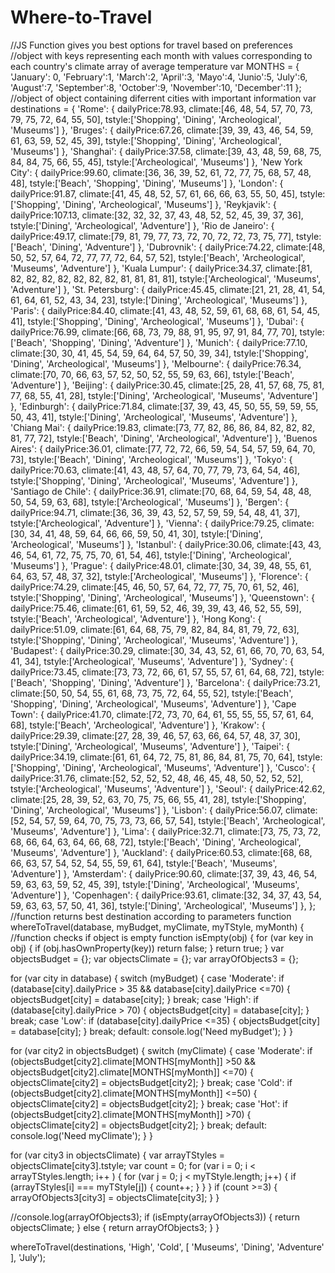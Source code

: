 # Where-to-Travel
//JS Function gives you best options for travel based on preferences
//object with keys representing each month with values corresponding to each country's climate array of average temperature
var MONTHS = {
  'January': 0,
  'February':1,
  'March':2,
  'April':3,
  'Mayo':4,
  'Junio':5,
  'July':6,
  'August':7,
  'September':8,
  'October':9,
  'November':10,
  'December':11
};
//object of object containing diferrent cities with important information
var destinations =   {
  'Rome': {
    dailyPrice:78.93,
    climate:[46,	48,	54,	57,	70,	73,	79,	75,	72,	64,	55,	50],
    tstyle:['Shopping', 'Dining', 'Archeological', 'Museums']
  },
  'Bruges': {
    dailyPrice:67.26,
    climate:[39,	39,	43,	46,	54,	59,	61,	63,	59,	52,	45,	39],
    tstyle:['Shopping', 'Dining', 'Archeological', 'Museums']
  },
  'Shanghai': {
    dailyPrice:37.58,
    climate:[39,	43,	48,	59,	68,	75,	84,	84,	75,	66,	55,	45],
    tstyle:['Archeological', 'Museums']
  },
  'New York City': {
    dailyPrice:99.60,
    climate:[36,	36,	39,	52,	61,	72,	77,	75,	68,	57,	48,	48],
    tstyle:['Beach', 'Shopping', 'Dining', 'Museums']
  },
  'London': {
    dailyPrice:91.87,
    climate:[41,	45,	48,	52,	57,	61,	66,	66,	63,	55,	50,	45],
    tstyle:['Shopping', 'Dining', 'Archeological', 'Museums']
  },
  'Reykjavik': {
    dailyPrice:107.13,
    climate:[32,	32,	32,	37,	43,	48,	52,	52,	45,	39,	37,	36],
    tstyle:['Dining', 'Archeological', 'Adventure']
  },
  'Rio de Janeiro': {
    dailyPrice:49.17,
    climate:[79,	81,	79,	77,	73,	72,	70,	72,	72,	73,	75,	77],
    tstyle:['Beach', 'Dining', 'Adventure']
  },
  'Dubrovnik': {
    dailyPrice:74.22,
    climate:[48,	50,	52,	57,	64,	72,	77,	77,	72,	64,	57,	52],
    tstyle:['Beach', 'Archeological', 'Museums', 'Adventure']
  },
  'Kuala Lumpur': {
    dailyPrice:34.37,
    climate:[81, 82,	82,	82,	82,	82,	82,	82,	81,	81,	81,	81],
    tstyle:['Archeological', 'Museums', 'Adventure']
  },
  'St. Petersburg': {
    dailyPrice:45.45,
    climate:[21,	21,	28,	41,	54,	61,	64,	61,	52,	43,	34,	23],
    tstyle:['Dining', 'Archeological', 'Museums']
  },
  'Paris': {
    dailyPrice:84.40,
    climate:[41,	43,	48,	52,	59,	61,	68,	68,	61,	54,	45,	41],
    tstyle:['Shopping', 'Dining', 'Archeological', 'Museums']
  },
  'Dubai': {
    dailyPrice:76.99,
    climate:[66,	68,	73,	79,	88,	91,	95,	97,	91,	84,	77,	70],
    tstyle:['Beach', 'Shopping', 'Dining', 'Adventure']
  },
  'Munich': {
    dailyPrice:77.10,
    climate:[30,	30,	41,	45,	54,	59,	64,	64,	57,	50,	39,	34],
    tstyle:['Shopping', 'Dining', 'Archeological', 'Museums']
  },
  'Melbourne': {
    dailyPrice:76.34,
    climate:[70,	70,	66,	63,	57,	52,	50,	52,	55,	59,	63,	66],
    tstyle:['Beach', 'Adventure']
  },
  'Beijing': {
    dailyPrice:30.45,
    climate:[25,	28,	41,	57,	68,	75,	81,	77,	68,	55,	41,	28],
    tstyle:['Dining', 'Archeological', 'Museums', 'Adventure']
  },
  'Edinburgh': {
    dailyPrice:71.84,
    climate:[37,	39,	43,	45,	50,	55,	59,	59,	55,	50,	43,	41],
    tstyle:['Dining', 'Archeological', 'Museums', 'Adventure']
  },
  'Chiang Mai': {
    dailyPrice:19.83,
    climate:[73,	77,	82,	86,	86,	84,	82,	82,	82,	81,	77,	72],
    tstyle:['Beach', 'Dining', 'Archeological', 'Adventure']
  },
  'Buenos Aires': {
    dailyPrice:36.01,
    climate:[77,	72,	72,	66,	59,	54,	54,	57,	59,	64,	70,	73],
    tstyle:['Beach', 'Dining', 'Archeological', 'Museums']
  },
  'Tokyo': {
    dailyPrice:70.63,
    climate:[41,	43,	48,	57,	64,	70,	77,	79,	73,	64,	54,	46],
    tstyle:['Shopping', 'Dining', 'Archeological', 'Museums', 'Adventure']
  },
  'Santiago de Chile': {
    dailyPrice:36.91,
    climate:[70,	68,	64,	59,	54,	48,	48,	50,	54,	59,	63,	68],
    tstyle:['Archeological', 'Museums']
  },
  'Bergen': {
    dailyPrice:94.71,
    climate:[36,	36,	39,	43,	52,	57,	59,	59,	54,	48,	41,	37],
    tstyle:['Archeological', 'Adventure']
  },
  'Vienna': {
    dailyPrice:79.25,
    climate:[30,	34,	41,	48,	59,	64,	66,	66,	59,	50,	41,	30],
    tstyle:['Dining', 'Archeological', 'Museums']
  },
  'Istanbul': {
    dailyPrice:30.06,
    climate:[43,	43,	46,	54,	61,	72,	75,	75,	70,	61,	54,	46],
    tstyle:['Dining', 'Archeological', 'Museums']
  },
  'Prague': {
    dailyPrice:48.01,
    climate:[30,	34,	39,	48,	55,	61,	64,	63,	57,	48,	37,	32],
    tstyle:['Archeological', 'Museums']
  },
  'Florence': {
    dailyPrice:74.29,
    climate:[45,	46,	50,	57,	64,	72,	77,	75,	70,	61,	52,	46],
    tstyle:['Shopping', 'Dining', 'Archeological', 'Museums']
  },
  'Queenstown': {
    dailyPrice:75.46,
    climate:[61,	61,	59,	52,	46,	39,	39,	43,	46,	52,	55,	59],
    tstyle:['Beach', 'Archeological', 'Adventure']
  },
  'Hong Kong': {
    dailyPrice:51.09,
    climate:[61,	64,	68,	75,	79,	82,	84,	84,	81,	79,	72,	63],
    tstyle:['Shopping', 'Dining', 'Archeological', 'Museums', 'Adventure']
  },
  'Budapest': {
    dailyPrice:30.29,
    climate:[30,	34,	43,	52,	61, 66,	70,	70,	63,	54,	41,	34],
    tstyle:['Archeological', 'Museums', 'Adventure']
  },
  'Sydney': {
    dailyPrice:73.45,
    climate:[73,	73,	72,	66,	61,	57,	55,	57,	61,	64,	68,	72],
    tstyle:['Beach', 'Shopping', 'Dining', 'Adventure']
  },
  'Barcelona': {
    dailyPrice:73.21,
    climate:[50,	50,	54,	55,	61,	68,	73,	75,	72,	64,	55,	52],
    tstyle:['Beach', 'Shopping', 'Dining', 'Archeological', 'Museums', 'Adventure']
  },
  'Cape Town': {
    dailyPrice:41.70,
    climate:[72,	73,	70,	64,	61,	55,	55,	55,	57,	61,	64,	68],
    tstyle:['Beach', 'Archeological', 'Adventure']
  },
  'Krakow': {
    dailyPrice:29.39,
    climate:[27,	28,	39,	46,	57,	63,	66,	64,	57,	48,	37,	30],
    tstyle:['Dining', 'Archeological', 'Museums', 'Adventure']
  },
  'Taipei': {
    dailyPrice:34.19,
    climate:[61,	61,	64,	72,	75,	81,	86,	84,	81,	75,	70,	64],
    tstyle:['Shopping', 'Dining', 'Archeological', 'Museums', 'Adventure']
  },
  'Cusco': {
    dailyPrice:31.76,
    climate:[52,	52,	52,	52,	48,	46,	45,	48,	50,	52,	52,	52],
    tstyle:['Archeological', 'Museums', 'Adventure']
  },
  'Seoul': {
    dailyPrice:42.62,
    climate:[25,	28,	39,	52,	63,	70,	75,	75,	66,	55,	41,	28],
    tstyle:['Shopping', 'Dining', 'Archeological', 'Museums']
  },
  'Lisbon': {
    dailyPrice:56.07,
    climate:[52, 54,	57,	59,	64,	70,	75, 73,	73,	66,	57,	54],
    tstyle:['Beach', 'Archeological', 'Museums', 'Adventure']
  },
  'Lima': {
    dailyPrice:32.71,
    climate:[73,	75,	73,	72,	68,	66,	64,	63,	64,	66,	68,	72],
    tstyle:['Beach', 'Dining', 'Archeological', 'Museums', 'Adventure']
  },
  'Auckland': {
    dailyPrice:60.53,
    climate:[68,	68,	66,	63,	57,	54,	52,	54,	55,	59,	61,	64],
    tstyle:['Beach', 'Museums', 'Adventure']
  },
  'Amsterdam': {
    dailyPrice:90.60,
    climate:[37,	39,	43,	46,	54,	59,	63,	63,	59,	52,	45,	39],
    tstyle:['Dining', 'Archeological', 'Museums', 'Adventure']
  },
  'Copenhagen': {
    dailyPrice:93.61,
    climate:[32,	34,	37,	43,	54,	59,	63,	63,	57,	50,	41,	36],
    tstyle:['Dining', 'Archeological', 'Museums']
  },
};
//function returns best destination according to parameters
function whereToTravel(database, myBudget, myClimate, myTStyle, myMonth) {
  //function checks if object is empty
  function isEmpty(obj) {
    for (var key in obj) {
      if (obj.hasOwnProperty(key))
            return false;
      }
    return true;
  }
  var objectsBudget = {};
  var objectsClimate = {};
  var arrayOfObjects3 = {};
  
  for (var city in database) {
    switch (myBudget) {
      case 'Moderate':
        if (database[city].dailyPrice > 35 && database[city].dailyPrice <=70) {
          objectsBudget[city] = database[city];
        }
        break;
      case 'High':
        if (database[city].dailyPrice > 70) {
          objectsBudget[city] = database[city];
        }
        break;
      case 'Low':
        if (database[city].dailyPrice <=35) {
          objectsBudget[city] = database[city];
        }
        break;
      default:
        console.log('Need myBudget');
    }
  }
 
  for (var city2 in objectsBudget) {
    switch (myClimate) {
      case 'Moderate':
        if (objectsBudget[city2].climate[MONTHS[myMonth]] >50 && objectsBudget[city2].climate[MONTHS[myMonth]] <=70)  {
          objectsClimate[city2] = objectsBudget[city2];
        }
        break;
      case 'Cold':
        if (objectsBudget[city2].climate[MONTHS[myMonth]] <=50) {
          objectsClimate[city2] = objectsBudget[city2];
        }
        break;
      case 'Hot':
        if (objectsBudget[city2].climate[MONTHS[myMonth]] >70) {
          objectsClimate[city2] = objectsBudget[city2];
        }
        break;
      default:
        console.log('Need myClimate');
    }
  }

  for (var city3 in objectsClimate) {
    var arrayTStyles = objectsClimate[city3].tstyle;
    var count = 0;
    for (var i = 0; i < arrayTStyles.length; i++ ) {
      for (var j = 0; j < myTStyle.length; j++) {
        if (arrayTStyles[i] === myTStyle[j]) {
          count++;
        }
      }
    }
    if (count >=3) {
      arrayOfObjects3[city3] = objectsClimate[city3];
    }
  }
  
  //console.log(arrayOfObjects3);
  if (isEmpty(arrayOfObjects3)) {
    return objectsClimate;
  } else {
      return arrayOfObjects3;
    }
}

whereToTravel(destinations, 'High', 'Cold', [ 'Museums', 'Dining', 'Adventure' ], 'July');
